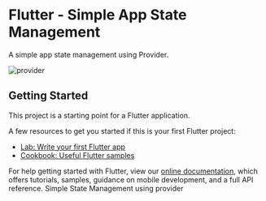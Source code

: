 # Flutter - Simple App State Management

A simple app state management using Provider.

![provider](https://user-images.githubusercontent.com/35340090/78435231-d9ddda80-76a8-11ea-93a9-dfd71b6af232.jpg)


## Getting Started

This project is a starting point for a Flutter application.

A few resources to get you started if this is your first Flutter project:

- [Lab: Write your first Flutter app](https://flutter.dev/docs/get-started/codelab)
- [Cookbook: Useful Flutter samples](https://flutter.dev/docs/cookbook)

For help getting started with Flutter, view our
[online documentation](https://flutter.dev/docs), which offers tutorials,
samples, guidance on mobile development, and a full API reference.
Simple State Management using provider
